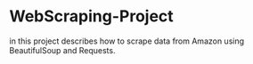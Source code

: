 # WebScraping-Project
in this project describes how to scrape data from Amazon using BeautifulSoup  and Requests.
